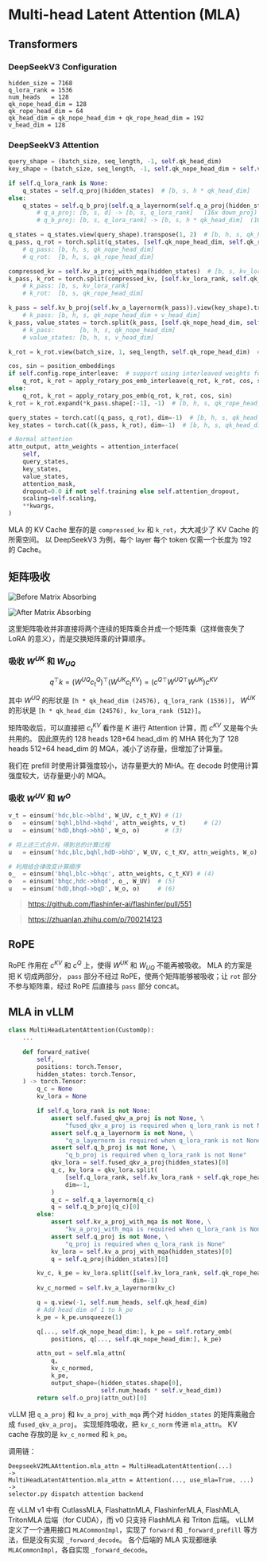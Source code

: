 # Multi-head Latent Attention (MLA)

## Transformers

### DeepSeekV3 Configuration
```
hidden_size = 7168
q_lora_rank = 1536
num_heads   = 128
qk_nope_head_dim = 128
qk_rope_head_dim = 64
qk_head_dim = qk_nope_head_dim + qk_rope_head_dim = 192
v_head_dim = 128
```

### DeepSeekV3 Attention

```python
query_shape = (batch_size, seq_length, -1, self.qk_head_dim)
key_shape = (batch_size, seq_length, -1, self.qk_nope_head_dim + self.v_head_dim)

if self.q_lora_rank is None:
    q_states = self.q_proj(hidden_states)  # [b, s, h * qk_head_dim]
else:
    q_states = self.q_b_proj(self.q_a_layernorm(self.q_a_proj(hidden_states)))
        # q_a_proj: [b, s, d] -> [b, s, q_lora_rank]   (16x down_proj)
        # q_b_proj: [b, s, q_lora_rank] -> [b, s, h * qk_head_dim]  (16x up_proj)

q_states = q_states.view(query_shape).transpose(1, 2)  # [b, h, s, qk_head_dim]
q_pass, q_rot = torch.split(q_states, [self.qk_nope_head_dim, self.qk_rope_head_dim], dim=-1)
    # q_pass: [b, h, s, qk_nope_head_dim]
    # q_rot:  [b, h, s, qk_rope_head_dim]

compressed_kv = self.kv_a_proj_with_mqa(hidden_states)  # [b, s, kv_lora_rank + qk_rope_head_dim]
k_pass, k_rot = torch.split(compressed_kv, [self.kv_lora_rank, self.qk_rope_head_dim], dim=-1)
    # k_pass: [b, s, kv_lora_rank]
    # k_rot:  [b, s, qk_rope_head_dim]

k_pass = self.kv_b_proj(self.kv_a_layernorm(k_pass)).view(key_shape).transpose(1, 2)
    # k_pass: [b, h, s, qk_nope_head_dim + v_head_dim]
k_pass, value_states = torch.split(k_pass, [self.qk_nope_head_dim, self.v_head_dim], dim=-1)
    # k_pass:       [b, h, s, qk_nope_head_dim]
    # value_states: [b, h, s, v_head_dim]

k_rot = k_rot.view(batch_size, 1, seq_length, self.qk_rope_head_dim)  # [b, 1, s, qk_rope_head_dim]

cos, sin = position_embeddings
if self.config.rope_interleave:  # support using interleaved weights for efficiency
    q_rot, k_rot = apply_rotary_pos_emb_interleave(q_rot, k_rot, cos, sin)
else:
    q_rot, k_rot = apply_rotary_pos_emb(q_rot, k_rot, cos, sin)
k_rot = k_rot.expand(*k_pass.shape[:-1], -1)  # [b, h, s, qk_rope_head_dim]

query_states = torch.cat((q_pass, q_rot), dim=-1)  # [b, h, s, qk_head_dim]
key_states = torch.cat((k_pass, k_rot), dim=-1)  # [b, h, s, qk_head_dim]

# Normal attention
attn_output, attn_weights = attention_interface(
    self,
    query_states,
    key_states,
    value_states,
    attention_mask,
    dropout=0.0 if not self.training else self.attention_dropout,
    scaling=self.scaling,
    **kwargs,
)
```

MLA 的 KV Cache 里存的是 `compressed_kv` 和 `k_rot`，大大减少了 KV Cache 的所需空间。
以 DeepSeekV3 为例，每个 layer 每个 token 仅需一个长度为 192 的 Cache。

## 矩阵吸收

![Before Matrix Absorbing](mla/mla_mha.png)

![After Matrix Absorbing](mla/mla_mqa.png)

这里矩阵吸收并非直接将两个连续的矩阵乘合并成一个矩阵乘（这样做丧失了 LoRA 的意义），而是交换矩阵乘的计算顺序。

### 吸收 $W^{UK}$ 和 $W_{UQ}$

$$
q^\top k = (W^{UQ} c_t^Q)^\top (W^{UK} c_t^{KV}) = \left({c^Q}^\top {W^{UQ}}^\top W^{UK}\right) c^{KV}
$$

其中 $W^{UQ}$ 的形状是 `[h * qk_head_dim (24576), q_lora_rank (1536)]`，
$W^{UK}$ 的形状是 `[h * qk_head_dim (24576), kv_lora_rank (512)]`。

矩阵吸收后，可以直接把 $c_t^{KV}$ 看作是 $K$ 进行 Attention 计算，而 $c^{KV}$ 又是每个头共用的。
因此原先的 128 heads 128+64 head_dim 的 MHA 转化为了 128 heads 512+64 head_dim 的 MQA，减小了访存量，但增加了计算量。

我们在 prefill 时使用计算强度较小，访存量更大的 MHA。在 decode 时使用计算强度较大，访存量更小的 MQA。

### 吸收 $W^{UV}$ 和 $W^O$

```python
v_t = einsum('hdc,blc->blhd', W_UV, c_t_KV) # (1)
o   = einsum('bqhl,blhd->bqhd', attn_weights, v_t)     # (2)
u   = einsum('hdD,bhqd->bhD', W_o, o)       # (3)

# 将上述三式合并，得到总的计算过程
u   = einsum('hdc,blc,bqhl,hdD->bhD', W_UV, c_t_KV, attn_weights, W_o)

# 利用结合律改变计算顺序
o_  = einsum('bhql,blc->bhqc', attn_weights, c_t_KV) # (4)
o   = einsum('bhqc,hdc->bhqd', o_, W_UV)  # (5)
u   = einsum('hdD,bhqd->bqD', W_o, o)     # (6)
```

> <https://github.com/flashinfer-ai/flashinfer/pull/551>

> <https://zhuanlan.zhihu.com/p/700214123>

## RoPE

RoPE 作用在 $c^{KV}$ 和 $c^Q$ 上，使得 $W^{UK}$ 和 $W_{UQ}$ 不能再被吸收。
MLA 的方案是把 K 切成两部分， `pass` 部分不经过 RoPE，使两个矩阵能够被吸收；让 `rot` 部分不参与矩阵乘，经过 RoPE 后直接与 `pass` 部分 concat。

## MLA in vLLM

```python
class MultiHeadLatentAttention(CustomOp):
    ...

    def forward_native(
        self,
        positions: torch.Tensor,
        hidden_states: torch.Tensor,
    ) -> torch.Tensor:
        q_c = None
        kv_lora = None

        if self.q_lora_rank is not None:
            assert self.fused_qkv_a_proj is not None, \
                "fused_qkv_a_proj is required when q_lora_rank is not None"
            assert self.q_a_layernorm is not None, \
                "q_a_layernorm is required when q_lora_rank is not None"
            assert self.q_b_proj is not None, \
                "q_b_proj is required when q_lora_rank is not None"
            qkv_lora = self.fused_qkv_a_proj(hidden_states)[0]
            q_c, kv_lora = qkv_lora.split(
                [self.q_lora_rank, self.kv_lora_rank + self.qk_rope_head_dim],
                dim=-1,
            )
            q_c = self.q_a_layernorm(q_c)
            q = self.q_b_proj(q_c)[0]
        else:
            assert self.kv_a_proj_with_mqa is not None, \
                "kv_a_proj_with_mqa is required when q_lora_rank is None"
            assert self.q_proj is not None, \
                "q_proj is required when q_lora_rank is None"
            kv_lora = self.kv_a_proj_with_mqa(hidden_states)[0]
            q = self.q_proj(hidden_states)[0]

        kv_c, k_pe = kv_lora.split([self.kv_lora_rank, self.qk_rope_head_dim],
                                   dim=-1)
        kv_c_normed = self.kv_a_layernorm(kv_c)

        q = q.view(-1, self.num_heads, self.qk_head_dim)
        # Add head dim of 1 to k_pe
        k_pe = k_pe.unsqueeze(1)

        q[..., self.qk_nope_head_dim:], k_pe = self.rotary_emb(
            positions, q[..., self.qk_nope_head_dim:], k_pe)

        attn_out = self.mla_attn(
            q,
            kv_c_normed,
            k_pe,
            output_shape=(hidden_states.shape[0],
                          self.num_heads * self.v_head_dim))
        return self.o_proj(attn_out)[0]
```

vLLM 把 `q_a_proj` 和 `kv_a_proj_with_mqa` 两个对 `hidden_states` 的矩阵乘融合成 `fused_qkv_a_proj`。
实现矩阵吸收，把 `kv_c_norm` 传进 `mla_attn`。
KV cache 存放的是 `kv_c_normed` 和 `k_pe`。

调用链：

```
DeepseekV2MLAAttention.mla_attn = MultiHeadLatentAttention(...)
->
MultiHeadLatentAttention.mla_attn = Attention(..., use_mla=True, ...)
->
selector.py dispatch attention backend
```

在 vLLM v1 中有 CutlassMLA, FlashattnMLA, FlashinferMLA, FlashMLA, TritonMLA 后端（for CUDA），而 v0 只支持 FlashMLA 和 Triton 后端。
vLLM 定义了一个通用接口 `MLACommonImpl`，实现了 `forward` 和 `_forward_prefill` 等方法，但是没有实现 `_forward_decode`。
各个后端的 MLA 实现都继承 `MLACommonImpl`，各自实现 `_forward_decode`。
